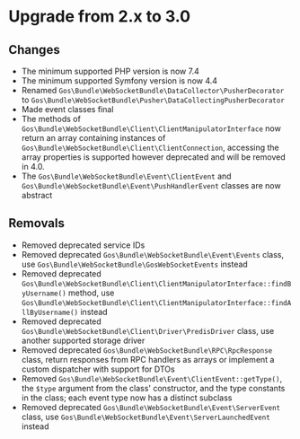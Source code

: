 # Upgrade from 2.x to 3.0

## Changes

- The minimum supported PHP version is now 7.4
- The minimum supported Symfony version is now 4.4
- Renamed `Gos\Bundle\WebSocketBundle\DataCollector\PusherDecorator` to `Gos\Bundle\WebSocketBundle\Pusher\DataCollectingPusherDecorator`
- Made event classes final
- The methods of `Gos\Bundle\WebSocketBundle\Client\ClientManipulatorInterface` now return an array containing instances of `Gos\Bundle\WebSocketBundle\Client\ClientConnection`, accessing the array properties is supported however deprecated and will be removed in 4.0.
- The `Gos\Bundle\WebSocketBundle\Event\ClientEvent` and `Gos\Bundle\WebSocketBundle\Event\PushHandlerEvent` classes are now abstract

## Removals

- Removed deprecated service IDs
- Removed deprecated `Gos\Bundle\WebSocketBundle\Event\Events` class, use `Gos\Bundle\WebSocketBundle\GosWebSocketEvents` instead
- Removed deprecated `Gos\Bundle\WebSocketBundle\Client\ClientManipulatorInterface::findByUsername()` method, use `Gos\Bundle\WebSocketBundle\Client\ClientManipulatorInterface::findAllByUsername()` instead
- Removed deprecated `Gos\Bundle\WebSocketBundle\Client\Driver\PredisDriver` class, use another supported storage driver
- Removed deprecated `Gos\Bundle\WebSocketBundle\RPC\RpcResponse` class, return responses from RPC handlers as arrays or implement a custom dispatcher with support for DTOs
- Removed `Gos\Bundle\WebSocketBundle\Event\ClientEvent::getType()`, the `$type` argument from the class' constructor, and the type constants in the class; each event type now has a distinct subclass
- Removed deprecated `Gos\Bundle\WebSocketBundle\Event\ServerEvent` class, use `Gos\Bundle\WebSocketBundle\Event\ServerLaunchedEvent` instead
